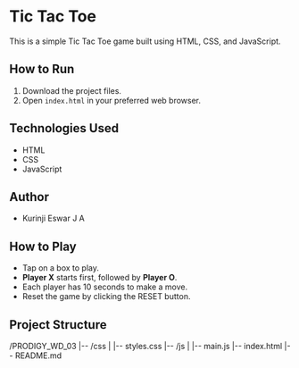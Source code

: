 # Tic Tac Toe
This is a simple Tic Tac Toe game built using HTML, CSS, and JavaScript.


## How to Run
1. Download the project files.
2. Open `index.html` in your preferred web browser.

## Technologies Used
- HTML
- CSS
- JavaScript

## Author
- Kurinji Eswar J A

## How to Play
- Tap on a box to play.
- **Player X** starts first, followed by **Player O**.
- Each player has 10 seconds to make a move.
- Reset the game by clicking the RESET button.

## Project Structure
/PRODIGY_WD_03
|-- /css
|   |-- styles.css
|-- /js
|   |-- main.js
|-- index.html
|-- README.md

